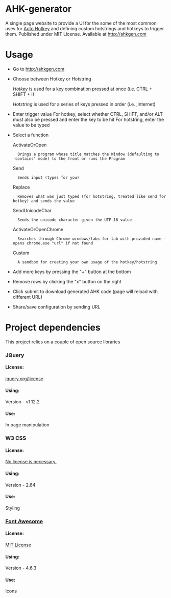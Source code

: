 # AHK-generator
A single page website to provide a UI for the some of the most common uses for [Auto Hotkey](https://autohotkey.com/ "Autohotkey.com") and defining custom hotstrings and hotkeys to trigger them.
Published under MIT License.
Available at <http://ahkgen.com>


# Usage
* Go to <http://ahkgen.com>
* Choose between Hotkey or Hotstring

   *Hotkey* is used for a key combination pressed at once (i.e. CTRL + SHIFT + I)
   
   *Hotstring* is used for a series of keys pressed in order (i.e. ;internet)

* Enter trigger value
    For hotkey, select whether CTRL, SHIFT, and/or ALT must also be pressed and enter the key to be hit
    For hotstring, enter the value to be typed

* Select a function

    ActivateOrOpen

        Brings a program whose title matches the Window (defaulting to 'contains' mode) to the front or runs the Program

    Send

        Sends input (types for you)

    Replace

        Removes what was just typed (for hotstring, treated like send for hotkey) and sends the value

    SendUnicodeChar

        Sends the unicode character given the UTF-16 value

    ActivateOrOpenChrome

        Searches through Chrome windows/tabs for tab with provided name - opens chrome.exe "url" if not found

    Custom

        A sandbox for creating your own usage of the hotkey/hotstring

* Add more keys by pressing the "+" button at the bottom

* Remove rows by clicking the "x" button on the right

* Click submit to download generated AHK code (page will reload with different URL)

* Share/save configuration by sending URL


# Project dependencies
This project relies on a couple of open source libraries
 
### JQuery
#### License:
[jquery.org/license](https://jquery.org/license "JQuery license page")
#### Using:
Version - v1.12.2
#### Use:
In page manipulation

### W3 CSS
#### License:
[No license is necessary.](https://www.w3schools.com/w3css/ "W3 CSS home page")
#### Using:
Version - 2.64
#### Use:
Styling

### [Font Awesome](http://fontawesome.io/icons)
#### License:
[MIT License](https://opensource.org/licenses/MIT "OpenSource.org page" )
#### Using:
Version - 4.6.3
#### Use:
Icons
